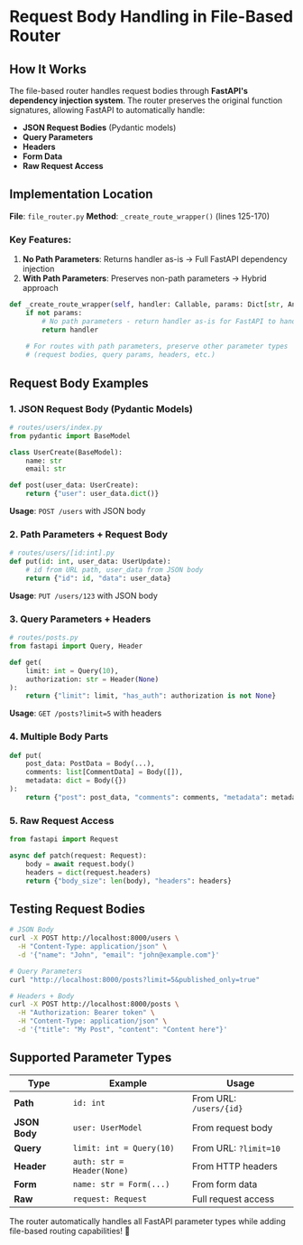 # Request Body Handling in File-Based Router

## How It Works

The file-based router handles request bodies through **FastAPI's dependency injection system**. The router preserves the original function signatures, allowing FastAPI to automatically handle:

- **JSON Request Bodies** (Pydantic models)
- **Query Parameters** 
- **Headers**
- **Form Data**
- **Raw Request Access**

## Implementation Location

**File**: `file_router.py`
**Method**: `_create_route_wrapper()` (lines 125-170)

### Key Features:

1. **No Path Parameters**: Returns handler as-is → Full FastAPI dependency injection
2. **With Path Parameters**: Preserves non-path parameters → Hybrid approach

```python
def _create_route_wrapper(self, handler: Callable, params: Dict[str, Any]):
    if not params:
        # No path parameters - return handler as-is for FastAPI to handle
        return handler
    
    # For routes with path parameters, preserve other parameter types
    # (request bodies, query params, headers, etc.)
```

## Request Body Examples

### 1. JSON Request Body (Pydantic Models)

```python
# routes/users/index.py
from pydantic import BaseModel

class UserCreate(BaseModel):
    name: str
    email: str

def post(user_data: UserCreate):
    return {"user": user_data.dict()}
```

**Usage**: `POST /users` with JSON body

### 2. Path Parameters + Request Body

```python
# routes/users/[id:int].py
def put(id: int, user_data: UserUpdate):
    # id from URL path, user_data from JSON body
    return {"id": id, "data": user_data}
```

**Usage**: `PUT /users/123` with JSON body

### 3. Query Parameters + Headers

```python
# routes/posts.py
from fastapi import Query, Header

def get(
    limit: int = Query(10),
    authorization: str = Header(None)
):
    return {"limit": limit, "has_auth": authorization is not None}
```

**Usage**: `GET /posts?limit=5` with headers

### 4. Multiple Body Parts

```python
def put(
    post_data: PostData = Body(...),
    comments: list[CommentData] = Body([]),
    metadata: dict = Body({})
):
    return {"post": post_data, "comments": comments, "metadata": metadata}
```

### 5. Raw Request Access

```python
from fastapi import Request

async def patch(request: Request):
    body = await request.body()
    headers = dict(request.headers)
    return {"body_size": len(body), "headers": headers}
```

## Testing Request Bodies

```bash
# JSON Body
curl -X POST http://localhost:8000/users \
  -H "Content-Type: application/json" \
  -d '{"name": "John", "email": "john@example.com"}'

# Query Parameters  
curl "http://localhost:8000/posts?limit=5&published_only=true"

# Headers + Body
curl -X POST http://localhost:8000/posts \
  -H "Authorization: Bearer token" \
  -H "Content-Type: application/json" \
  -d '{"title": "My Post", "content": "Content here"}'
```

## Supported Parameter Types

| Type | Example | Usage |
|------|---------|-------|
| **Path** | `id: int` | From URL: `/users/{id}` |
| **JSON Body** | `user: UserModel` | From request body |
| **Query** | `limit: int = Query(10)` | From URL: `?limit=10` |
| **Header** | `auth: str = Header(None)` | From HTTP headers |
| **Form** | `name: str = Form(...)` | From form data |
| **Raw** | `request: Request` | Full request access |

The router automatically handles all FastAPI parameter types while adding file-based routing capabilities! 🚀